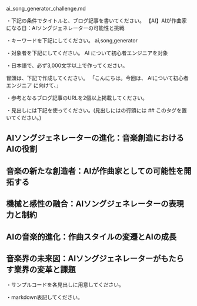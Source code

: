 ai_song_generator_challenge.md

・下記の条件でタイトルと、ブログ記事を書いてください。
【AI】AIが作曲家になる日：AIソングジェネレーターの可能性と挑戦

・キーワードを下記にしてください。
ai,song,generator

・対象者を下記にしてください。
  AI について初心者エンジニアを対象


・日本語で、必ず3,000文字以上で作ってください。

冒頭は、下記で作成してください。
「こんにちは。今回は、
AIについて初心者エンジニア
に向けて、」

・参考となるブログ記事のURLを2個以上掲載してください。

・見出しには下記を使ってください。(見出しにはの行頭には ## このタグを置いてください。)
## AIソングジェネレーターの進化：音楽創造におけるAIの役割
## 音楽の新たな創造者：AIが作曲家としての可能性を開拓する
## 機械と感性の融合：AIソングジェネレーターの表現力と制約
## AIの音楽的進化：作曲スタイルの変遷とAIの成長
## 音楽界の未来図：AIソングジェネレーターがもたらす業界の変革と課題

・サンプルコードを各見出しに用意してください。

・markdown表記してください。

